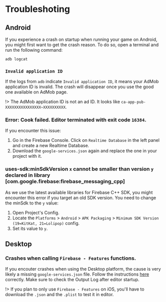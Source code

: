 
# Troubleshoting
## Android
If you experience a crash on startup when running your game on Android, you might first want to get the crash reason. To do so, open a terminal and run the following command:
```sh
adb logcat
```
### `Invalid application ID`
If the logs from `adb` indicate `Invalid application ID`, it means your AdMob application ID is invalid. The crash will disappear once you use the good one available on AdMob page.

!> The AdMob application ID is not an ad ID. It looks like `ca-app-pub-XXXXXXXXXXXXXXXX~XXXXXXXXXX`.

### Error: Cook failed. Editor terminated with exit code `16384`.
If you encounter this issue:
1. Go in the Firebase Console. Click on `Realtime Database` in the left panel and create a new Realtime Database.
2. Download the `google-services.json` again and replace the one in your project with it.

### uses-sdk:minSdkVersion `x` cannot be smaller than version `y` declared in library [com.google.firebase:firebase_messaging_cpp]
As we use the latest available libraries for Firebase C++ SDK, you might encounter this error if you target an old SDK version.
You need to change the minSdk to the `y` value:
1. Open Project's Config.
2. Locate the `Platforms` > `Android` > `APK Packaging` > `Minimum SDK Version (19=KitKat, 21=Lolipop)` config.
3. Set its value to `y`.

## Desktop
### Crashes when calling `Firebase - Features` functions.
If you encouter crashes when using the Desktop platform, the cause is very likely a missing `google-services.json` file. Follow the instructions [here](/installation) correctly. Make sure to check the Output Log after editor startup.

!> If you plan to only use `Firebase - Features` on iOS, you'll have to download the `.json` and the `.plist` to test it in editor.

